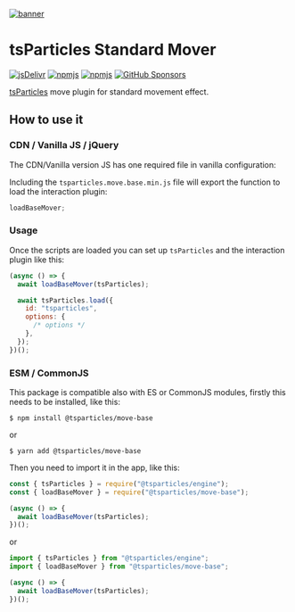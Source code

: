 [![banner](https://particles.js.org/images/banner2.png)](https://particles.js.org)

# tsParticles Standard Mover

[![jsDelivr](https://data.jsdelivr.com/v1/package/npm/@tsparticles/move-base/badge)](https://www.jsdelivr.com/package/npm/@tsparticles/move-base)
[![npmjs](https://badge.fury.io/js/@tsparticles/move-base.svg)](https://www.npmjs.com/package/@tsparticles/move-base)
[![npmjs](https://img.shields.io/npm/dt/@tsparticles/move-base)](https://www.npmjs.com/package/@tsparticles/move-base) [![GitHub Sponsors](https://img.shields.io/github/sponsors/matteobruni)](https://github.com/sponsors/matteobruni)

[tsParticles](https://github.com/tsparticles/tsparticles) move plugin for standard movement effect.

## How to use it

### CDN / Vanilla JS / jQuery

The CDN/Vanilla version JS has one required file in vanilla configuration:

Including the `tsparticles.move.base.min.js` file will export the function to load the interaction plugin:

```javascript
loadBaseMover;
```

### Usage

Once the scripts are loaded you can set up `tsParticles` and the interaction plugin like this:

```javascript
(async () => {
  await loadBaseMover(tsParticles);

  await tsParticles.load({
    id: "tsparticles",
    options: {
      /* options */
    },
  });
})();
```

### ESM / CommonJS

This package is compatible also with ES or CommonJS modules, firstly this needs to be installed, like this:

```shell
$ npm install @tsparticles/move-base
```

or

```shell
$ yarn add @tsparticles/move-base
```

Then you need to import it in the app, like this:

```javascript
const { tsParticles } = require("@tsparticles/engine");
const { loadBaseMover } = require("@tsparticles/move-base");

(async () => {
  await loadBaseMover(tsParticles);
})();
```

or

```javascript
import { tsParticles } from "@tsparticles/engine";
import { loadBaseMover } from "@tsparticles/move-base";

(async () => {
  await loadBaseMover(tsParticles);
})();
```
